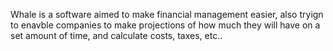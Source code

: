 Whale is a software aimed to make financial management easier, also tryign to enavble companies to make projections
of how much they will have on a set amount of time, and calculate costs, taxes, etc..

